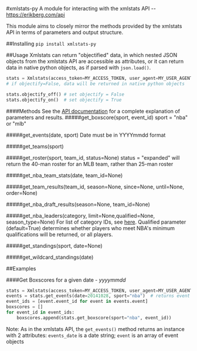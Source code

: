 #xmlstats-py
A module for interacting with the xmlstats API -- https://erikberg.com/api

This module aims to closely mirror the methods provided by the xmlstats API in terms of parameters and output structure.


##Installing
```pip install xmlstats-py```

##Usage
Xmlstats can return "objectified" data, in which nested JSON objects from the xmlstats API are accessible as attributes, or it can return data in native python objects, as if parsed with ```json.load()```.

```python
stats = Xmlstats(access_token=MY_ACCESS_TOKEN, user_agent=MY_USER_AGENT, objectify=True)
# if objectify=False, data will be returned in native python objects

stats.objectify_off() # set objectify = False
stats.objectify_on()  # set objectify = True
```
####Methods
See the [API documentation](https://erikberg.com/api/methods) for a complete explanation of parameters and results.
#####get_boxscore(sport, event_id)
sport = "nba" or "mlb"

#####get_events(date, sport)
Date must be in YYYYmmdd format

#####get_teams(sport)

#####get_roster(sport, team_id, status=None)
status = "expanded" will return the 40-man roster for an MLB team, rather than 25-man roster

#####get_nba_team_stats(date, team_id=None)

#####get_team_results(team_id, season=None, since=None, until=None, order=None)

#####get_nba_draft_results(season=None, team_id=None)

#####get_nba_leaders(category, limit=None,qualified=None, season_type=None)
For list of category IDs, see [here](https://erikberg.com/api/methods/nba-leaders). Qualified parameter (default=True) determines whether players who meet NBA's minimum qualifications will be returned, or all players.

#####get_standings(sport, date=None)

#####get_wildcard_standings(date)


##Examples

####Get Boxscores for a given date -  *yyyymmdd*

```python
stats = Xmlstats(access_token=MY_ACCESS_TOKEN, user_agent=MY_USER_AGENT)
events = stats.get_events(date=20141028, sport="nba")  # returns event objects for all nba events on given date
event_ids = [event.event_id for event in events.event]
boxscores = []
for event_id in event_ids:
    boxscores.append(stats.get_boxscore(sport="nba", event_id))
```
Note: As in the xmlstats API, the `get_events()` method returns an instance with 2 attributes: `events_date` is a date string; `event` is an array of event objects